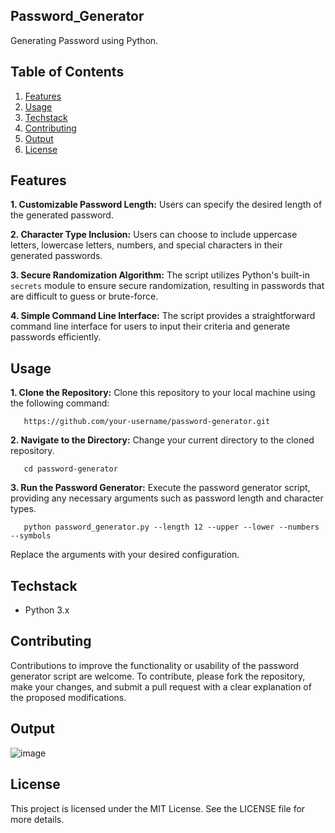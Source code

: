 ## Password_Generator

Generating Password using Python.

## Table of Contents

1. [Features](#features)
2. [Usage](#usage)
3. [Techstack](#techstack)
4. [Contributing](#contributing)
5. [Output](#output)
6. [License](#license)
   
## Features

**1. Customizable Password Length:**
   Users can specify the desired length of the generated password.
   
**2. Character Type Inclusion:**
   Users can choose to include uppercase letters, lowercase letters, numbers, and special characters in their generated passwords.
   
**3. Secure Randomization Algorithm:**
   The script utilizes Python's built-in `secrets` module to ensure secure randomization, resulting in passwords that are difficult to guess or brute-force.
   
**4. Simple Command Line Interface:**
   The script provides a straightforward command line interface for users to input their criteria and generate passwords efficiently.

## Usage

**1. Clone the Repository:** Clone this repository to your local machine using the following command:

       https://github.com/your-username/password-generator.git
   
**2. Navigate to the Directory:** Change your current directory to the cloned repository.

       cd password-generator
   
**3. Run the Password Generator:** Execute the password generator script, providing any necessary arguments such as password length and character types.

       python password_generator.py --length 12 --upper --lower --numbers --symbols
       
Replace the arguments with your desired configuration.

## Techstack

- Python 3.x

## Contributing

Contributions to improve the functionality or usability of the password generator script are welcome. To contribute, please fork the repository, make your changes, and submit a pull request with a clear explanation of the proposed modifications.

## Output

![image](https://github.com/Janashree2004/Password_Generator/assets/142415775/4730d6e8-f949-4e5f-abe0-1f271ff9e912)

## License

This project is licensed under the MIT License. See the LICENSE file for more details.

